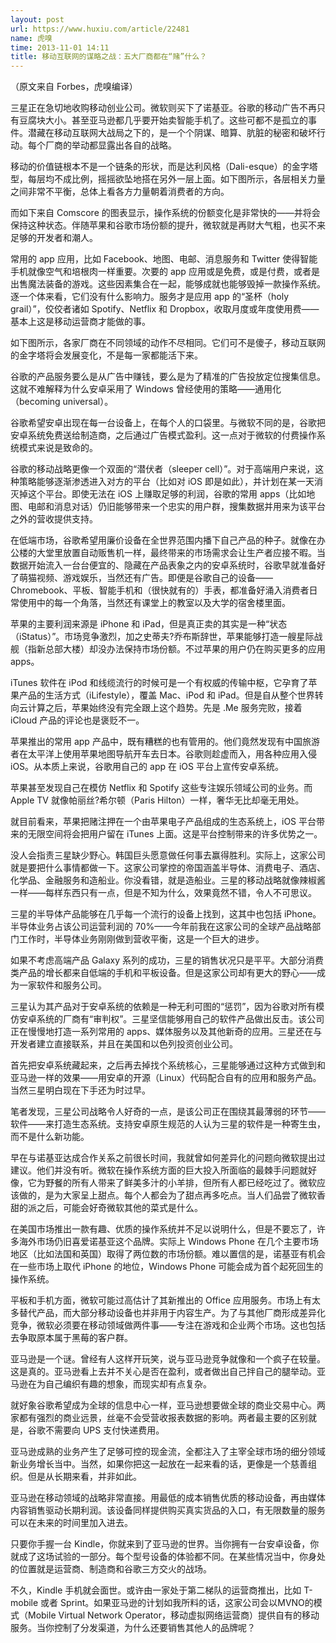 ```yaml
---
layout: post
url: https://www.huxiu.com/article/22481
name: 虎嗅
time: 2013-11-01 14:11
title: 移动互联网的谋略之战：五大厂商都在“赌”什么？
---
```

（原文来自 Forbes，虎嗅编译）

三星正在急切地收购移动创业公司。微软则买下了诺基亚。谷歌的移动广告不再只有豆腐块大小。甚至亚马逊都几乎要开始卖智能手机了。这些可都不是孤立的事件。潜藏在移动互联网大战局之下的，是一个个阴谋、暗算、肮脏的秘密和破坏行动。每个厂商的举动都显露出各自的战略。

移动的价值链根本不是一个链条的形状，而是达利风格（Dali-esque）的金字塔型，每层均不成比例，摇摇欲坠地搭在另外一层上面。如下图所示，各层相关力量之间非常不平衡，总体上看各方力量朝着消费者的方向。

而如下来自 Comscore 的图表显示，操作系统的份额变化是非常快的——并将会保持这种状态。伴随苹果和谷歌市场份额的提升，微软就是再财大气粗，也买不来足够的开发者和潮人。

常用的 app 应用，比如 Facebook、地图、电邮、消息服务和 Twitter 使得智能手机就像空气和培根肉一样重要。次要的 app 应用或是免费，或是付费，或者是出售魔法装备的游戏。这些因素集合在一起，能够成就也能够毁掉一款操作系统。逐一个体来看，它们没有什么影响力。服务才是应用 app 的“圣杯（holy grail）”，佼佼者诸如 Spotify、Netflix 和 Dropbox，收取月度或年度使用费——基本上这是移动运营商才能做的事。

如下图所示，各家厂商在不同领域的动作不尽相同。它们可不是傻子，移动互联网的金字塔将会发展变化，不是每一家都能活下来。

谷歌的产品服务要么是从广告中赚钱，要么是为了精准的广告投放定位搜集信息。这就不难解释为什么安卓采用了 Windows 曾经使用的策略——通用化（becoming universal）。

谷歌希望安卓出现在每一台设备上，在每个人的口袋里。与微软不同的是，谷歌把安卓系统免费送给制造商，之后通过广告模式盈利。这一点对于微软的付费操作系统模式来说是致命的。

谷歌的移动战略更像一个双面的“潜伏者（sleeper cell）”。对于高端用户来说，这种策略能够逐渐渗透进入对方的平台（比如对 iOS 即是如此），并计划在某一天消灭掉这个平台。即使无法在 iOS 上赚取足够的利润，谷歌的常用 apps（比如地图、电邮和消息对话）仍旧能够带来一个忠实的用户群，搜集数据并用来为该平台之外的营收提供支持。

在低端市场，谷歌希望用廉价设备在全世界范围内播下自己产品的种子。就像在办公楼的大堂里放置自动贩售机一样，最终带来的市场需求会让生产者应接不暇。当数据开始流入一台台便宜的、隐藏在产品表象之内的安卓系统时，谷歌早就准备好了萌猫视频、游戏娱乐，当然还有广告。即便是谷歌自己的设备——Chromebook、平板、智能手机和（很快就有的）手表，都准备好涌入消费者日常使用中的每一个角落，当然还有课堂上的教室以及大学的宿舍楼里面。

苹果的主要利润来源是 iPhone 和 iPad，但是真正卖的其实是一种“状态（iStatus）”。市场竞争激烈，加之史蒂夫?乔布斯辞世，苹果能够打造一艘星际战舰（指新总部大楼）却没办法保持市场份额。不过苹果的用户仍在购买更多的应用 apps。

iTunes 软件在 iPod 和线缆流行的时候可是一个有权威的传输中枢，它孕育了苹果产品的生活方式（iLifestyle），覆盖 Mac、iPod 和 iPad。但是自从整个世界转向云计算之后，苹果始终没有完全跟上这个趋势。先是 .Me 服务完败，接着 iCloud 产品的评论也是褒贬不一。

苹果推出的常用 app 产品中，既有糟糕的也有管用的。他们竟然发现有中国旅游者在太平洋上使用苹果地图导航开车去日本。谷歌则趁虚而入，用各种应用入侵 iOS。从本质上来说，谷歌用自己的 app 在 iOS 平台上宣传安卓系统。

苹果甚至发现自己在模仿 Netflix 和 Spotify 这些专注娱乐领域公司的业务。而 Apple TV 就像帕丽丝?希尔顿（Paris Hilton）一样，奢华无比却毫无用处。

就目前看来，苹果把赌注押在一个由苹果电子产品组成的生态系统上，iOS 平台带来的无限空间将会把用户留在 iTunes 上面。这是平台控制带来的许多优势之一。

没人会指责三星缺少野心。韩国巨头愿意做任何事去赢得胜利。实际上，这家公司就是要把什么事情都做一下。这家公司掌控的帝国涵盖半导体、消费电子、酒店、化学品、金融服务和造船业。你没看错，就是造船业。三星的移动战略就像辣椒酱一样——每样东西只有一点，但是不知为什么，效果竟然不错，令人不可思议。

三星的半导体产品能够在几乎每一个流行的设备上找到，这其中也包括 iPhone。半导体业务占该公司运营利润的 70%——今年前我在这家公司的全球产品战略部门工作时，半导体业务刚刚做到营收平衡，这是一个巨大的进步。

如果不考虑高端产品 Galaxy 系列的成功，三星的销售状况只是平平。大部分消费类产品的增长都来自低端的手机和平板设备。但是这家公司却有更大的野心——成为一家软件和服务公司。

三星认为其产品对于安卓系统的依赖是一种无利可图的“惩罚”，因为谷歌对所有模仿安卓系统的厂商有“审判权”。三星坚信能够用自己的软件产品做出反击。该公司正在慢慢地打造一系列常用的 apps、媒体服务以及其他新奇的应用。三星还在与开发者建立直接联系，并且在美国和以色列投资创业公司。

首先把安卓系统藏起来，之后再去掉找个系统核心，三星能够通过这种方式做到和亚马逊一样的效果——用安卓的开源（Linux）代码配合自有的应用和服务产品。当然三星明白现在下手还为时过早。

笔者发现，三星公司战略令人好奇的一点，是该公司正在围绕其最薄弱的环节——软件——来打造生态系统。支持安卓原生规范的人认为三星的软件是一种寄生虫，而不是什么新功能。

早在与诺基亚达成合作关系之前很长时间，我就曾如何差异化的问题向微软提出过建议。他们并没有听。微软在操作系统方面的巨大投入所面临的最棘手问题就好像，它为野餐的所有人带来了鲜美多汁的小羊排，但所有人都已经吃过了。微软应该做的，是为大家呈上甜点。每个人都会为了甜点再多吃点。当人们品尝了微软香甜的派之后，可能会好奇微软其他的菜式是什么。

在美国市场推出一款有趣、优质的操作系统并不足以说明什么，但是不要忘了，许多海外市场仍旧喜爱诺基亚这个品牌。实际上 Windows Phone 在几个主要市场地区（比如法国和英国）取得了两位数的市场份额。难以置信的是，诺基亚有机会在一些市场上取代 iPhone 的地位，Windows Phone 可能会成为首个起死回生的操作系统。

平板和手机方面，微软可能过高估计了其新推出的 Office 应用服务。市场上有太多替代产品，而大部分移动设备也并非用于内容生产。为了与其他厂商形成差异化竞争，微软必须要在移动领域做两件事——专注在游戏和企业两个市场。这也包括去争取原本属于黑莓的客户群。

亚马逊是一个谜。曾经有人这样开玩笑，说与亚马逊竞争就像和一个疯子在较量。这是真的。亚马逊看上去并不关心是否在盈利，或者做出自己拌自己的腿举动。亚马逊在为自己编织有趣的想象，而现实却有点复杂。

就好象谷歌希望成为全球的信息中心一样，亚马逊想要做全球的商业交易中心。两家都有强烈的商业远景，丝毫不会受营收报表数据的影响。两者最主要的区别就是，谷歌不需要向 UPS 支付快递费用。

亚马逊成熟的业务产生了足够可控的现金流，全都注入了主宰全球市场的细分领域新业务增长当中。当然，如果你把这一起放在一起来看的话，更像是一个慈善组织。但是从长期来看，并非如此。

亚马逊在移动领域的战略非常直接。用最低的成本销售优质的移动设备，再由媒体内容销售驱动长期利润。该设备同样提供购买真实货品的入口，有无限数量的服务可以在未来的时间里加入进去。

只要你手握一台 Kindle，你就来到了亚马逊的世界。当你拥有一台安卓设备，你就成了这场试验的一部分。每个型号设备的体验都不同。在某些情况当中，你身处的位置就是运营商、制造商和谷歌三方交火的战场。

不久，Kindle 手机就会面世。或许由一家处于第二梯队的运营商推出，比如 T-mobile 或者 Sprint。如果亚马逊的计划如我所料的话，这家公司会以MVNO的模式（Mobile Virtual Network Operator，移动虚拟网络运营商）提供自有的移动服务。当你控制了分发渠道，为什么还要销售其他人的品牌呢？

